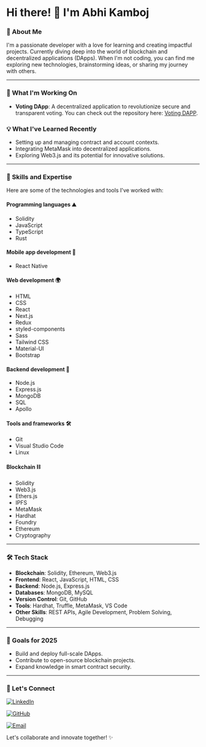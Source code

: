 # Hi there! 👋 I'm Abhi Kamboj

### 🚀 About Me
I'm a passionate developer with a love for learning and creating impactful projects. Currently diving deep into the world of blockchain and decentralized applications (DApps). When I'm not coding, you can find me exploring new technologies, brainstorming ideas, or sharing my journey with others. 

---

### 🌟 What I'm Working On
- **Voting DApp**: A decentralized application to revolutionize secure and transparent voting. You can check out the repository here: [Voting DAPP](https://github.com/abhikamboj2/Voting-DAPP). 

### 💡 What I've Learned Recently
- Setting up and managing contract and account contexts.
- Integrating MetaMask into decentralized applications.
- Exploring Web3.js and its potential for innovative solutions.

---

### 🚀 Skills and Expertise
Here are some of the technologies and tools I've worked with:

#### Programming languages ⛰️
- Solidity
- JavaScript
- TypeScript
- Rust

#### Mobile app development 📱
- React Native

#### Web development 🌍
- HTML
- CSS
- React
- Next.js
- Redux
- styled-components
- Sass
- Tailwind CSS
- Material-UI
- Bootstrap

#### Backend development 🌳
- Node.js
- Express.js
- MongoDB
- SQL
- Apollo

#### Tools and frameworks 🛠️
- Git
- Visual Studio Code
- Linux

#### Blockchain ⛓️
- Solidity
- Web3.js
- Ethers.js
- IPFS
- MetaMask
- Hardhat
- Foundry
- Ethereum
- Cryptography

---

### 🛠️ Tech Stack
- **Blockchain**: Solidity, Ethereum, Web3.js
- **Frontend**: React, JavaScript, HTML, CSS
- **Backend**: Node.js, Express.js
- **Databases**: MongoDB, MySQL
- **Version Control**: Git, GitHub
- **Tools**: Hardhat, Truffle, MetaMask, VS Code
- **Other Skills**: REST APIs, Agile Development, Problem Solving, Debugging

---

### 🌱 Goals for 2025
- Build and deploy full-scale DApps.
- Contribute to open-source blockchain projects.
- Expand knowledge in smart contract security.

---

### 🤝 Let's Connect
[![LinkedIn](https://img.shields.io/badge/LinkedIn-Abhi%20Kamboj-blue?style=for-the-badge&logo=linkedin)](https://www.linkedin.com/in/abhi-kamboj-407826258/)

[![GitHub](https://img.shields.io/badge/GitHub-abhikamboj2-black?style=for-the-badge&logo=github)](https://github.com/abhikamboj2)

[![Email](https://img.shields.io/badge/Email-abhikamboj@example.com-red?style=for-the-badge&logo=gmail)](mailto:abhi.skamboj@gmail.com)

Let's collaborate and innovate together! ✨

